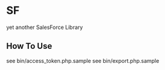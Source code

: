 # SF

yet another SalesForce Library

## How To Use

see bin/access_token.php.sample
see bin/export.php.sample


